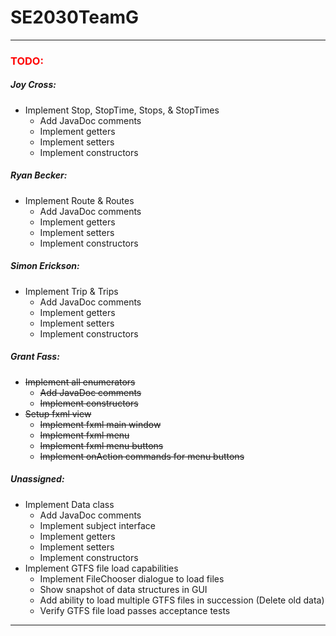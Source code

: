 <!--
    @author Grant Fass
-->
<h1>SE2030TeamG</h1>
<hr>
<h3 style="color:red">TODO:</h3>
<h5>Joy Cross:</h5>
<ul>
    <li>
        Implement Stop, StopTime, Stops, & StopTimes
        <ul>
            <li>Add JavaDoc comments</li>
            <li>Implement getters</li>
            <li>Implement setters</li>
            <li>Implement constructors</li>
        </ul>
    </li>
</ul>
<h5>Ryan Becker:</h5>
<ul>
    <li>
        Implement Route & Routes
        <ul>
            <li>Add JavaDoc comments</li>
            <li>Implement getters</li>
            <li>Implement setters</li>
            <li>Implement constructors</li>
        </ul>
    </li>
</ul>
<h5>Simon Erickson:</h5>
<ul>
    <li>
        Implement Trip & Trips
        <ul>
            <li>Add JavaDoc comments</li>
            <li>Implement getters</li>
            <li>Implement setters</li>
            <li>Implement constructors</li>
        </ul>
    </li>
    
</ul>
<h5>Grant Fass:</h5>
<ul>

</ul>
<s>
    <ul>
        <li>
            Implement all enumerators
            <ul>
                <li>Add JavaDoc comments</li>
                <li>Implement constructors</li>
            </ul>
        </li>
        <li>
            Setup fxml view
            <ul>
                <li>Implement fxml main window</li>
                <li>Implement fxml menu</li>
                <li>Implement fxml menu buttons</li>
                <li>Implement onAction commands for menu buttons</li>
            </ul>
        </li>
    </ul>
</s>
<h5>Unassigned:</h5>
<ul>
    <li>
        Implement Data class
        <ul>
            <li>Add JavaDoc comments</li>
            <li>Implement subject interface</li>
            <li>Implement getters</li>
            <li>Implement setters</li>
            <li>Implement constructors</li>
        </ul>
    </li>
    <li>
        Implement GTFS file load capabilities
        <ul>
            <li>Implement FileChooser dialogue to load files</li>
            <li>Show snapshot of data structures in GUI</li>
            <li>Add ability to load multiple GTFS files in succession (Delete old data)</li>
            <li>Verify GTFS file load passes acceptance tests</li>
        </ul>
    </li>
</ul>
<hr>

